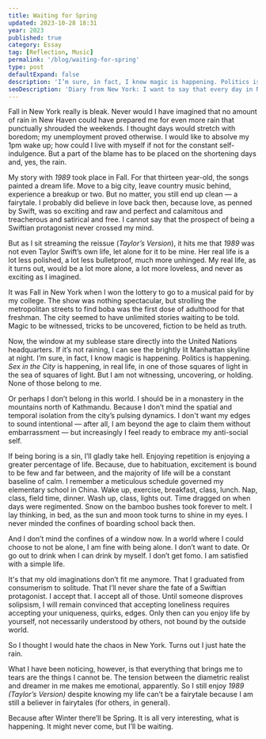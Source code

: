 ```yaml
---
title: Waiting for Spring
updated: 2023-10-28 18:31
year: 2023
published: true
category: Essay
tag: [Reflection, Music]
permalink: '/blog/waiting-for-spring'
type: post
defaultExpand: false
description: 'I’m sure, in fact, I know magic is happening. Politics is happening. Sex in the City is happening, in real life, in one of those squares of light in the sea of squares of light. But I am not witnessing, uncovering, or holding. None of those belong to me.'
seoDescription: 'Diary from New York: I want to say that every day in New York is an affirmation of my choice to eventually return to California. Not because of the chaos, which I thought would turn me away, but perhaps, the rain.'
---
```


Fall in New York really is bleak. Never would I have imagined that no amount of rain in New Haven could have prepared me for even more rain that punctually shrouded the weekends. I thought days would stretch with boredom; my unemployment proved otherwise. I would like to absolve my 1pm wake up; how could I live with myself if not for the constant self-indulgence. But a part of the blame has to be placed on the shortening days and, yes, the rain.

My story with _1989_ took place in Fall. For that thirteen year-old, the songs painted a dream life. Move to a big city, leave country music behind, experience a breakup or two. But no matter, you still end up clean — a fairytale. I probably did believe in love back then, because love, as penned by Swift, was so exciting and raw and perfect and calamitous and treacherous and satirical and free. I cannot say that the prospect of being a Swiftian protagonist never crossed my mind.

But as I sit streaming the reissue (_Taylor’s Version_), it hits me that _1989_ was not even Taylor Swift’s own life, let alone for it to be mine. Her real life is a lot less polished, a lot less bulletproof, much more unhinged. My real life, as it turns out, would be a lot more alone, a lot more loveless, and never as exciting as I imagined.

It was Fall in New York when I won the lottery to go to a musical paid for by my college. The show was nothing spectacular, but strolling the metropolitan streets to find boba was the first dose of adulthood for that freshman. The city seemed to have unlimited stories waiting to be told. Magic to be witnessed, tricks to be uncovered, fiction to be held as truth.

Now, the window at my sublease stare directly into the United Nations headquarters. If it’s not raining, I can see the brightly lit Manhattan skyline at night. I’m sure, in fact, I know magic is happening. Politics is happening. _Sex in the City_ is happening, in real life, in one of those squares of light in the sea of squares of light. But I am not witnessing, uncovering, or holding. None of those belong to me.

Or perhaps I don’t belong in this world. I should be in a monastery in the mountains north of Kathmandu. Because I don’t mind the spatial and temporal isolation from the city’s pulsing dynamics. I don't want my edges to sound intentional — after all, I am beyond the age to claim them without embarrassment — but increasingly I feel ready to embrace my anti-social self.

If being boring is a sin, I’ll gladly take hell. Enjoying repetition is enjoying a greater percentage of life. Because, due to habituation, excitement is bound to be few and far between, and the majority of life will be a constant baseline of calm. I remember a meticulous schedule governed my elementary school in China. Wake up, exercise, breakfast, class, lunch. Nap, class, field time, dinner. Wash up, class, lights out. Time dragged on when days were regimented. Snow on the bamboo bushes took forever to melt. I lay thinking, in bed, as the sun and moon took turns to shine in my eyes. I never minded the confines of boarding school back then.

And I don’t mind the confines of a window now. In a world where I could choose to not be alone, I am fine with being alone. I don’t want to date. Or go out to drink when I can drink by myself. I don’t get fomo. I am satisfied with a simple life.

It's that my old imaginations don’t fit me anymore. That I graduated from consumerism to solitude. That I’ll never share the fate of a Swiftian protagonist. I accept that. I accept all of those. Until someone disproves solipsism, I will remain convinced that accepting loneliness requires accepting your uniqueness, quirks, edges. Only then can you enjoy life by yourself, not necessarily understood by others, not bound by the outside world.

So I thought I would hate the chaos in New York. Turns out I just hate the rain.

What I have been noticing, however, is that everything that brings me to tears are the things I cannot be. The tension between the diametric realist and dreamer in me makes me emotional, apparently. So I still enjoy _1989 (Taylor’s Version)_ despite knowing my life can’t be a fairytale because I am still a believer in fairytales (for others, in general).

Because after Winter there’ll be Spring. It is all very interesting, what is happening. It might never come, but I’ll be waiting.
